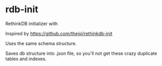 # rdb-init
RethinkDB initializer with

Inspired by https://github.com/thejsj/rethinkdb-init

Uses the same schema structure.

Saves db structure into .json file, so you'll not get these crazy duplicate tables and indexes.

